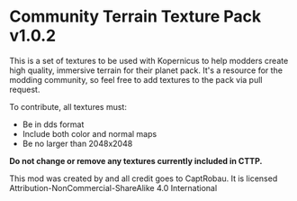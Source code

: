 # Community Terrain Texture Pack v1.0.2

This is a set of textures to be used with Kopernicus to help modders create high quality, immersive terrain for their planet pack. It's a resource for the modding community, so feel free to add textures to the pack via pull request.

To contribute, all textures must:
  * Be in dds format
  * Include both color and normal maps
  * Be no larger than 2048x2048 
  
 **Do not change or remove any textures currently included in CTTP.**

This mod was created by and all credit goes to CaptRobau. 
It is licensed Attribution-NonCommercial-ShareAlike 4.0 International
